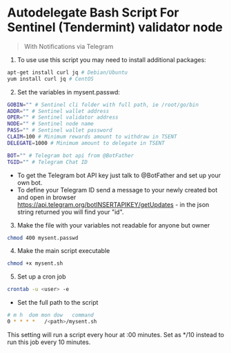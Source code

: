 # Autodelegate Bash Script For Sentinel (Tendermint) validator node
> With Notifications via Telegram

1. To use use this script you may need to install additional packages:

```bash
apt-get install curl jq # Debian/Ubuntu
yum install curl jq # CentOS
```

2. Set the variables in mysent.passwd:

```bash
GOBIN="" # Sentinel cli folder with full path, ie /root/go/bin
ADDR="" # Sentinel wallet address
OPER="" # Sentinel validator address
NODE="" # Sentinel node name
PASS="" # Sentinel wallet password
CLAIM=100 # Minimum rewards amount to withdraw in TSENT
DELEGATE=1000 # Minimum amount to delegate in TSENT

BOT="" # Telegram bot api from @BotFather
TGID="" # Telegram Chat ID
```
- To get the Telegram bot API key just talk to @BotFather and set up your own bot.
- To define your Telegram ID send a message to your newly created bot and open in browser https://api.telegram.org/botINSERTAPIKEY/getUpdates - in the json string returned you will find your "id".

3. Make the file with your variables not readable for anyone but owner

```bash
chmod 400 mysent.passwd
```

4. Make the main script executable

```bash
chmod +x mysent.sh
```

5. Set up a cron job

```bash
crontab -u <user> -e
```

- Set the full path to the script

```bash
# m h  dom mon dow   command
0 * * * *	/<path>/mysent.sh
```
This setting will run a script every hour at :00 minutes. Set as */10 instead to run this job every 10 minutes.

